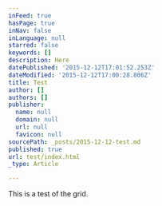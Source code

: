 ```yaml
---
inFeed: true
hasPage: true
inNav: false
inLanguage: null
starred: false
keywords: []
description: Here
datePublished: '2015-12-12T17:01:52.253Z'
dateModified: '2015-12-12T17:00:28.806Z'
title: Test
author: []
authors: []
publisher:
  name: null
  domain: null
  url: null
  favicon: null
sourcePath: _posts/2015-12-12-test.md
published: true
url: test/index.html
_type: Article

---
```

This is a test of the grid.